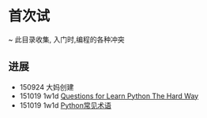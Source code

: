 # 首次试
~ 此目录收集, 入门时,编程的各种冲突

## 进展

- 150924 大妈创建
- 151019 1w1d [Questions for Learn Python The Hard Way](https://github.com/picklecai/OMOOC2py/blob/master/1sTry/Q4HardwayPy.md)
- 151019 1w1d [Python常见术语](https://github.com/picklecai/OMOOC2py/blob/master/1sTry/Term4Py.md)
